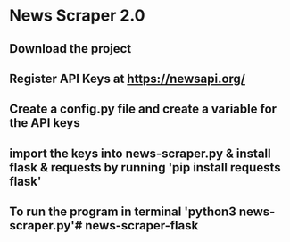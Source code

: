 # News Scraper 2.0

## Download the project

## Register API Keys at https://newsapi.org/

## Create a config.py file and create a variable for the API keys

## import the keys into news-scraper.py & install flask & requests by running 'pip install requests flask'

## To run the program in terminal 'python3 news-scraper.py'# news-scraper-flask